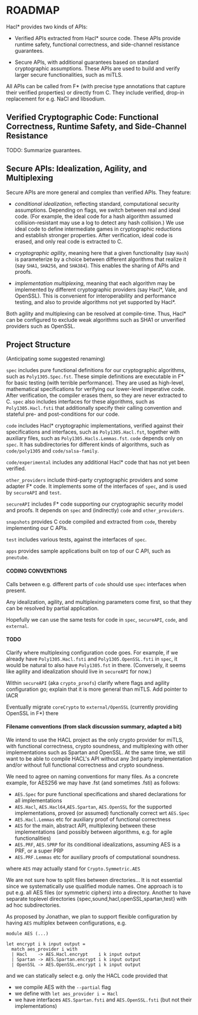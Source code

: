 # ROADMAP

Hacl\* provides two kinds of APIs:

* Verified APIs extracted from Hacl\* source code. 
These APIs provide runtime safety, functional correctness, and side-channel resistance guarantees. 

* Secure APIs, with additional guarantees based on standard cryptographic assumptions. 
These APIs are used to build and verify larger secure functionalities, such as miTLS.

All APIs can be called from F\* (with precise type annotations that capture their verified properties) or directly from C. 
They include verified, drop-in replacement for e.g. NaCl and libsodium.

## Verified Cryptographic Code: Functional Correctness, Runtime Safety, and Side-Channel Resistance

TODO: Summarize guarantees.

## Secure APIs: Idealization, Agility, and Multiplexing

Secure APIs are more general and complex than verified APIs. They feature:

- *conditional idealization*, reflecting standard, computational security assumptions. 
Depending on flags, we switch between real and ideal code. (For example, the ideal code for a hash algorithm
assumed collision-resistant may use a log to detect any hash collision.) 
We use ideal code to define intermediate games in cryptographic reductions and establish stronger properties. 
After verification, ideal code is erased, and only real code is extracted to C.

- *cryptographic agility*, meaning here that a given functionality (say `Hash`) is parameterize by a choice between
different algorithms that realize it (say `SHA1`, `SHA256`, and `SHA384`). This enables the sharing of APIs and proofs.

- *implementation multiplexing*, meaning that each algorithm may be implemented by different cryptographic providers (say
Hacl\*, Vale, and OpenSSL). This is convenient for interoperability and performance testing, 
and also to provide algorithms not yet supported by Hacl*.

Both agility and multiplexing can be resolved at compile-time. 
Thus, Hacl* can be configured to exclude weak algorithms such as SHA1 or unverified providers such as OpenSSL. 

## Project Structure

(Anticipating some suggested renaming)

`spec` includes pure functional definitions for our cryptographic
algorithms, such as `Poly1305.Spec.fst`. These simple definitions are
executable in F* for basic testing (with terrible performance). They
are used as high-level, mathematical specifications for verifying
our lower-level imperative code. After verification, the compiler
erases them, so they are never extracted to C.
`spec` also includes interfaces for these algorithms, such as
`Poly1305.Hacl.fsti` that additionally specify their calling convention
and stateful pre- and post-conditions for our code.

`code` includes Hacl\* cryptographic implementations, verified against
their specifications and interfaces, such as `Poly1305.Hacl.fst`, together with auxiliary files, 
such as `Poly1305.Hacls.Lemmas.fst`.
`code` depends only on `spec`. It has subdirectories for different
kinds of algorithms, such as `code/poly1305` and `code/salsa-family`.

`code/experimental` includes any additional Hacl\* code that has not yet been verified. 

`other_providers` include third-party cryptographic providers and some
adapter F\* code. It implements some of the interfaces of `spec`, and is used by `secureAPI` and `test`.

`secureAPI` includes F\* code supporting our cryptographic security model and proofs. 
It depends on `spec` and (indirectly) `code` and `other_providers`. 

`snapshots` provides C code compiled and extracted from `code`, thereby implementing our C APIs.

`test` includes various tests, against the interfaces of `spec`.

`apps` provides sample applications built on top of our C API, such as `pneutube`.

#### CODING CONVENTIONS

Calls between e.g. different parts of `code` should use `spec` interfaces when present. 

Any idealization, agility, and multiplexing parameters come first, so that they can be resolved by partial application.

Hopefully we can use the same tests for code in `spec`, `secureAPI`, `code`, and `external`.

#### TODO 

Clarify where multiplexing configuration code goes. For example, if we already have `Poly1305.Hacl.fsti` and `Poly1305.OpenSSL.fsti` in `spec`, 
it would be natural to also have `Poly1305.fst` in there. (Conversely, it seems like agility and idealization should live in `secureAPI` for now.)

Within `secureAPI` (aka `crypto_proofs`) clarify where flags and agility configuration go; explain that it is more general than miTLS. Add pointer to IACR

Eventually migrate `coreCrypto` to `external/OpenSSL` (currently providing OpenSSL in F\*) there


#### Filename conventions (from slack discussion summary, adapted a bit)

We intend to use the HACL project as the only crypto provider for miTLS, with functional correctness, crypto soundness, and multiplexing with other implementations such as Spartan and OpenSSL. At the same time, we still want to be able to compile HACL's API without any 3rd party implementation and/or without full functional correctness and crypto soundness.

We need to agree on naming conventions for many files. As a concrete example, for AES256 we may have .fst (and sometimes .fsti) as follows:

- `AES.Spec` for pure functional specifications and shared declarations for all implementations
- `AES.Hacl`, `AES.Hacl64`,`AES.Spartan`, `AES.OpenSSL` for the supported implementations, proved (or assumed) functionally correct wrt `AES.Spec`
- `AES.Hacl.Lemmas` etc for auxiliary proof of functional correctness
- `AES` for the main, abstract API, multiplexing between these implementations (and possibly between algorithms, e.g. for agile functionalities)
- `AES.PRF`, `AES.SPRP` for its conditional idealizations, assuming AES is a PRF, or a super PRP
- `AES.PRF.Lemmas` etc for auxiliary proofs of computational soundness.

where `AES` may actually stand for `Crypto.Symmetric.AES` 

We are not sure how to split files between directories... It is not essential since we systematically use qualified module names. One approach is to put e.g. all AES files (or symmetric ciphers) into a directory. Another to have separate toplevel directories {spec,sound,hacl,openSSL,spartan,test} with ad hoc subdirectories.

As proposed by Jonathan, we plan to support flexible configuration by having `AES` multiplex between configurations, e.g.

```
module AES (...)

let encrypt i k input output =
  match aes_provider i with
  | Hacl    -> AES.Hacl.encrypt    i k input output
  | Spartan -> AES.Spartan.encrypt i k input output
  | OpenSSL -> AES.OpenSSL.encrypt i k input output
```
and we can statically select e.g. only the HACL code provided that

- we compile AES with the `--partial` flag
- we define with `let aes_provider i = Hacl`
- we have interfaces `AES.Spartan.fsti` and `AES.OpenSSL.fsti` (but not their implementations)

